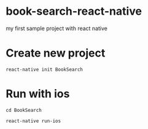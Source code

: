 # book-search-react-native
my first sample project with react native


# Create new project
`react-native init BookSearch`

# Run with ios
`cd BookSearch`

`react-native run-ios`
